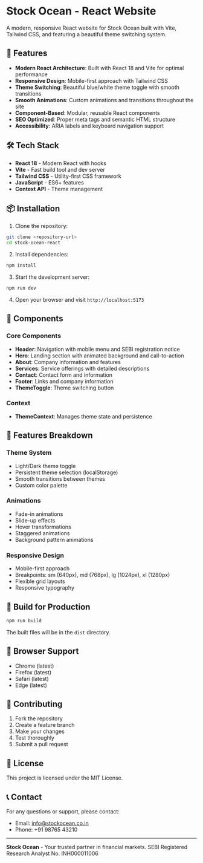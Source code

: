 # Stock Ocean - React Website

A modern, responsive React website for Stock Ocean built with Vite, Tailwind CSS, and featuring a beautiful theme switching system.

## 🚀 Features

- **Modern React Architecture**: Built with React 18 and Vite for optimal performance
- **Responsive Design**: Mobile-first approach with Tailwind CSS
- **Theme Switching**: Beautiful blue/white theme toggle with smooth transitions
- **Smooth Animations**: Custom animations and transitions throughout the site
- **Component-Based**: Modular, reusable React components
- **SEO Optimized**: Proper meta tags and semantic HTML structure
- **Accessibility**: ARIA labels and keyboard navigation support

## 🛠️ Tech Stack

- **React 18** - Modern React with hooks
- **Vite** - Fast build tool and dev server
- **Tailwind CSS** - Utility-first CSS framework
- **JavaScript** - ES6+ features
- **Context API** - Theme management

## 📦 Installation

1. Clone the repository:
```bash
git clone <repository-url>
cd stock-ocean-react
```

2. Install dependencies:
```bash
npm install
```

3. Start the development server:
```bash
npm run dev
```

4. Open your browser and visit `http://localhost:5173`

## 🎨 Components

### Core Components
- **Header**: Navigation with mobile menu and SEBI registration notice
- **Hero**: Landing section with animated background and call-to-action
- **About**: Company information and features
- **Services**: Service offerings with detailed descriptions
- **Contact**: Contact form and information
- **Footer**: Links and company information
- **ThemeToggle**: Theme switching button

### Context
- **ThemeContext**: Manages theme state and persistence

## 🎯 Features Breakdown

### Theme System
- Light/Dark theme toggle
- Persistent theme selection (localStorage)
- Smooth transitions between themes
- Custom color palette

### Animations
- Fade-in animations
- Slide-up effects
- Hover transformations
- Staggered animations
- Background pattern animations

### Responsive Design
- Mobile-first approach
- Breakpoints: sm (640px), md (768px), lg (1024px), xl (1280px)
- Flexible grid layouts
- Responsive typography

## 🚀 Build for Production

```bash
npm run build
```

The built files will be in the `dist` directory.

## 📱 Browser Support

- Chrome (latest)
- Firefox (latest)
- Safari (latest)
- Edge (latest)

## 🤝 Contributing

1. Fork the repository
2. Create a feature branch
3. Make your changes
4. Test thoroughly
5. Submit a pull request

## 📄 License

This project is licensed under the MIT License.

## 📞 Contact

For any questions or support, please contact:
- Email: info@stockocean.co.in
- Phone: +91 98765 43210

---

**Stock Ocean** - Your trusted partner in financial markets.
SEBI Registered Research Analyst No. INH000011006